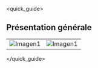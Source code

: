 <quick_guide>
##  Présentation générale

|  |  |
|:-------|:-------|
|![Imagen1](http://static.energysistem.com/images/manuals/42484/560d6aa0f0955.jpg)|![Imagen1](http://static.energysistem.com/images/manuals/42484/560d6a927d352.jpg)|
</quick_guide>
